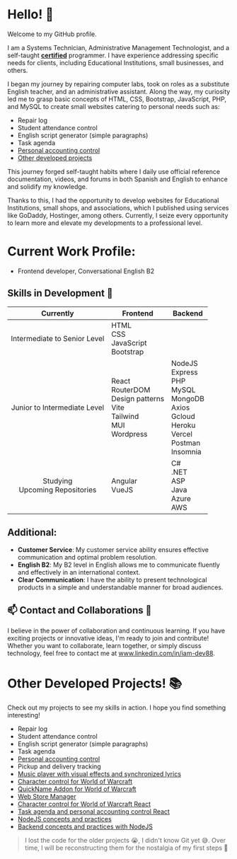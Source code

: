 # Hello! 👋

Welcome to my GitHub profile.

I am a Systems Technician, Administrative Management Technologist, and a self-taught **<a href="http://platzi.com/p/IAM-DEV88/">certified</a>** programmer. I have experience addressing specific needs for clients, including Educational Institutions, small businesses, and others.

I began my journey by repairing computer labs, took on roles as a substitute English teacher, and an administrative assistant. Along the way, my curiosity led me to grasp basic concepts of HTML, CSS, Bootstrap, JavaScript, PHP, and MySQL to create small websites catering to personal needs such as:
- Repair log
- Student attendance control
- English script generator (simple paragraphs)
- Task agenda
- <a href="https://github.com/IAM-DEV88/RIE">Personal accounting control</a>
- [Other developed projects](https://github.com/IAM-DEV88/About-me#otros-proyectos-desarrollados-)

This journey forged self-taught habits where I daily use official reference documentation, videos, and forums in both Spanish and English to enhance and solidify my knowledge.

Thanks to this, I had the opportunity to develop websites for Educational Institutions, small shops, and associations, which I published using services like GoDaddy, Hostinger, among others. Currently, I seize every opportunity to learn more and elevate my developments to a professional level.

# Current Work Profile:
  - Frontend developer, Conversational English B2

## Skills in Development 🚀
<table align="center">
  <thead>
    <tr>
      <th>Currently</th>
      <th>Frontend</th>
      <th>Backend</th>
    </tr>
  </thead>
  <tbody>
    <tr>
      <td align="center">Intermediate to Senior Level</td>
      <td>
        <div>HTML</div>
        <div>CSS</div>
        <div>JavaScript</div>
        <div>Bootstrap</div>
      </td>
      <td>
      </td>
    </tr>
    <tr>
      <td align="center">Junior to Intermediate Level</td>
      <td>
        <div>React</div>
        <div>RouterDOM</div>
        <div>Design patterns</div>
        <div>Vite</div>
        <div>Tailwind</div>
        <div>MUI</div>
        <div>Wordpress</div>
      </td>
      <td>
        <div>NodeJS</div>
        <div>Express</div>
        <div>PHP</div>
        <div>MySQL</div>
        <div>MongoDB</div>
        <div>Axios</div>
        <div>Gcloud</div>
        <div>Heroku</div>
        <div>Vercel</div>
        <div>Postman</div>
        <div>Insomnia</div>
      </td>
    </tr>
    <tr>
      <td align="center">Studying<br>Upcoming Repositories</td>
      <td>
        <div>Angular</div>
        <div>VueJS</div>
      </td>
     <td>
        <div>C#</div>
        <div>.NET</div>
        <div>ASP</div>
        <div>Java</div>
        <div>Azure</div>
        <div>AWS</div>
        </td>
    </tr>
  </tbody>
</table>

## **Additional**:
- **Customer Service**: My customer service ability ensures effective communication and optimal problem resolution.
- **English B2**: My B2 level in English allows me to communicate fluently and effectively in an international context.
- **Clear Communication**: I have the ability to present technological products in a simple and understandable manner for broad audiences.

## 📫 Contact and Collaborations 🤝
I believe in the power of collaboration and continuous learning. If you have exciting projects or innovative ideas, I'm ready to join and contribute! Whether you want to collaborate, learn together, or simply discuss technology, feel free to contact me at www.linkedin.com/in/iam-dev88.

# Other Developed Projects! 📚
Check out my projects to see my skills in action. I hope you find something interesting!
- Repair log
- Student attendance control
- English script generator (simple paragraphs)
- Task agenda
- <a href="https://github.com/IAM-DEV88/RIE">Personal accounting control</a>
- Pickup and delivery tracking
- <a href="https://github.com/IAM-DEV88/TrackVisualizer">Music player with visual effects and synchronized lyrics</a>
- <a href="https://github.com/IAM-DEV88/WowTask">Character control for World of Warcraft</a>
- <a href="https://github.com/IAM-DEV88/QuickName">QuickName Addon for World of Warcraft</a>
- <a href="https://github.com/IAM-DEV88/AdminTiendaWeb">Web Store Manager</a>
- <a href="https://github.com/IAM-DEV88/wowtaskreact">Character control for World of Warcraft React</a>
- <a href="https://github.com/IAM-DEV88/agendareact">Task agenda and personal accounting control React</a>
- <a href="https://github.com/IAM-DEV88/fundamentos-nodejs">NodeJS concepts and practices</a>
- <a href="https://github.com/IAM-DEV88/backend-nodejs">Backend concepts and practices with NodeJS</a>

> I lost the code for the older projects 😭, I didn't know Git yet 😅. Over time, I will be reconstructing them for the nostalgia of my first steps 💪
